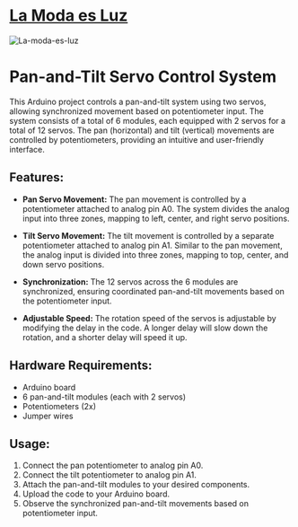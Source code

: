 

# [La Moda es Luz](https://bogavisual.com/proyectos/MuseoTrajes/sitio/)
![La-moda-es-luz](https://github.com/jcarroyos/lamodaesluz/assets/4398275/ffe86733-1064-40f6-bfc7-248de9a10847)

# Pan-and-Tilt Servo Control System

This Arduino project controls a pan-and-tilt system using two servos, allowing synchronized movement based on potentiometer input. The system consists of a total of 6 modules, each equipped with 2 servos for a total of 12 servos. The pan (horizontal) and tilt (vertical) movements are controlled by potentiometers, providing an intuitive and user-friendly interface.

## Features:

- **Pan Servo Movement:** The pan movement is controlled by a potentiometer attached to analog pin A0. The system divides the analog input into three zones, mapping to left, center, and right servo positions.

- **Tilt Servo Movement:** The tilt movement is controlled by a separate potentiometer attached to analog pin A1. Similar to the pan movement, the analog input is divided into three zones, mapping to top, center, and down servo positions.

- **Synchronization:** The 12 servos across the 6 modules are synchronized, ensuring coordinated pan-and-tilt movements based on the potentiometer input.

- **Adjustable Speed:** The rotation speed of the servos is adjustable by modifying the delay in the code. A longer delay will slow down the rotation, and a shorter delay will speed it up.

## Hardware Requirements:

- Arduino board
- 6 pan-and-tilt modules (each with 2 servos)
- Potentiometers (2x)
- Jumper wires

## Usage:

1. Connect the pan potentiometer to analog pin A0.
2. Connect the tilt potentiometer to analog pin A1.
3. Attach the pan-and-tilt modules to your desired components.
4. Upload the code to your Arduino board.
5. Observe the synchronized pan-and-tilt movements based on potentiometer input.


